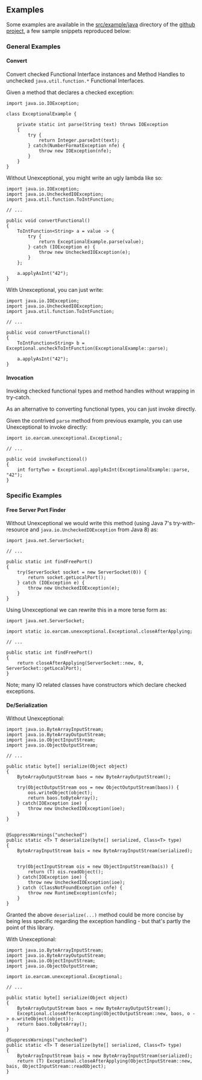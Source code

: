 ## Examples

Some examples are available in the [src/example/java][github-unexceptional-examples] directory of the [github project][github-unexceptional], a few sample snippets reproduced below:


### General Examples


#### Convert 

Convert checked Functional Interface instances and Method Handles to unchecked `java.util.function.*` Functional Interfaces.

Given a method that declares a checked exception:

	import java.io.IOException;
	
	class ExceptionalExample {
	
		private static int parse(String text) throws IOException
		{
			try {
				return Integer.parseInt(text);
			} catch(NumberFormatException nfe) {
				throw new IOException(nfe);
			}
		}
	}

Without <span class="color-highlight">Un</span>exceptional, you might write an ugly lambda like so:

	import java.io.IOException;
	import java.io.UncheckedIOException;
	import java.util.function.ToIntFunction;
	
	// ...
	
	public void convertFunctional()
	{
		ToIntFunction<String> a = value -> {
			try {
				return ExceptionalExample.parse(value);
			} catch (IOException e) {
				throw new UncheckedIOException(e);
			}
		};
		
		a.applyAsInt("42");
	}

With <span class="color-highlight">Un</span>exceptional, you can just write:

	import java.io.IOException;
	import java.io.UncheckedIOException;
	import java.util.function.ToIntFunction;
	
	// ...
	
	public void convertFunctional()
	{
		ToIntFunction<String> b = Exceptional.uncheckToIntFunction(ExceptionalExample::parse);
		
		a.applyAsInt("42");
	}


#### Invocation

Invoking checked functional types and method handles without wrapping in try-catch.

As an alternative to converting functional types, you can just invoke directly.  

Given the contrived `parse` method from previous example, you can use <span class="color-highlight">Un</span>exceptional to invoke directly:

	import io.earcam.unexceptional.Exceptional;
	
	// ...
	
	public void invokeFunctional()
	{
		int fortyTwo = Exceptional.applyAsInt(ExceptionalExample::parse, "42");
	}	


### Specific Examples

#### Free Server Port Finder

Without <span class="color-highlight">Un</span>exceptional we would write this method (using Java 7's try-with-resource and `java.io.UncheckedIOException` from Java 8) as:

	import java.net.ServerSocket;
	
	// ...
	
	public static int findFreePort()
	{
		try(ServerSocket socket = new ServerSocket(0)) {
			return socket.getLocalPort();
		} catch (IOException e) {
			throw new UncheckedIOException(e);
		}
	}

Using <span class="color-highlight">Un</span>exceptional we can rewrite this in a more terse form as:

	import java.net.ServerSocket;
	
	import static io.earcam.unexceptional.Exceptional.closeAfterApplying;
	
	// ...
	
	public static int findFreePort()
	{
		return closeAfterApplying(ServerSocket::new, 0, ServerSocket::getLocalPort);
	} 


Note; many IO related classes have constructors which declare checked exceptions.



#### De/Serialization

Without <span class="color-highlight">Un</span>exceptional:

	import java.io.ByteArrayInputStream;
	import java.io.ByteArrayOutputStream;
	import java.io.ObjectInputStream;
	import java.io.ObjectOutputStream;
	
	// ...
	
	public static byte[] serialize(Object object)
	{
		ByteArrayOutputStream baos = new ByteArrayOutputStream();
		
		try(ObjectOutputStream oos = new ObjectOutputStream(baos)) {
			oos.writeObject(object);
			return baos.toByteArray();
		} catch(IOException ioe) {
			throw new UncheckedIOException(ioe);
		}
	}
	
	
	@SuppressWarnings("unchecked")
	public static <T> T deserialize(byte[] serialized, Class<T> type)
	{
		ByteArrayInputStream bais = new ByteArrayInputStream(serialized);
		
		
		try(ObjectInputStream ois = new ObjectInputStream(bais)) {
			return (T) ois.readObject();
		} catch(IOException ioe) {
			throw new UncheckedIOException(ioe);
		} catch (ClassNotFoundException cnfe) {
			throw new RuntimeException(cnfe);
		}
	}

Granted the above `deserialize(...)` method could be more concise by being less specific 
regarding the exception handling - but that's partly the point of this library.

With <span class="color-highlight">Un</span>exceptional:


	import java.io.ByteArrayInputStream;
	import java.io.ByteArrayOutputStream;
	import java.io.ObjectInputStream;
	import java.io.ObjectOutputStream;
	
	import io.earcam.unexceptional.Exceptional;
	
	// ...
	
	public static byte[] serialize(Object object)
	{
		ByteArrayOutputStream baos = new ByteArrayOutputStream();
		Exceptional.closeAfterAccepting(ObjectOutputStream::new, baos, o -> o.writeObject(object));
		return baos.toByteArray();
	}
	
	@SuppressWarnings("unchecked")
	public static <T> T deserialize(byte[] serialized, Class<T> type)
	{
		ByteArrayInputStream bais = new ByteArrayInputStream(serialized);
		return (T) Exceptional.closeAfterApplying(ObjectInputStream::new, bais, ObjectInputStream::readObject);
	}



[github-unexceptional]: https://github.com/earcam/io.earcam.unexceptional/
[github-unexceptional-examples]: https://github.com/earcam/io.earcam.unexceptional/tree/master/src/example/java/io/earcam/unexceptional/example